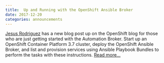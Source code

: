 ```yaml
---
title:  Up and Running with the OpenShift Ansible Broker
date: 2017-12-20 
categories: announcements
---
```

[Jesus Rodriguez](https://github.com/jmrodri) has a new blog post up on the OpenShift blog for those who are just getting started with the Automation Broker. Start up an OpenShift Container Platform 3.7 cluster, deploy the OpenShift Ansible Broker, and list and provision services using Ansible Playbook Bundles to perform the tasks with these instructions.
<a href="https://blog.openshift.com/up-and-running-with-the-openshift-ansible-broker/" target="_blank">Read more...</a>